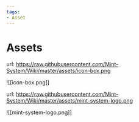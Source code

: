 ```yaml
---
tags:
- Asset
---
```

# Assets

url: <https://raw.githubusercontent.com/Mint-System/Wiki/master/assets/icon-box.png>

![[icon-box.png]]


url: <https://raw.githubusercontent.com/Mint-System/Wiki/master/assets/mint-system-logo.png>

![[mint-system-logo.png]]